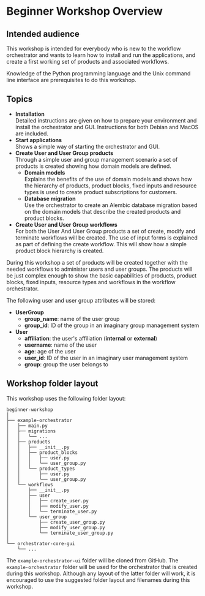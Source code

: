 # Beginner Workshop Overview

## Intended audience

This workshop is intended for everybody who is new to the workflow orchestrator
and wants to learn how to install and run the applications, and create a first
working set of products and associated workflows.

Knowledge of the Python programming language and the Unix command line interface
are prerequisites to do this workshop.

## Topics

* **Installation**  
  Detailed instructions are given on how to prepare your environment and
  install the orchestrator and GUI. Instructions for both Debian and MacOS are
  included.
* **Start applications**  
  Shows a simple way of starting the orchestrator and GUI.
* **Create User and User Group products**  
  Through a simple user and group management scenario a set of products is
  created showing how domain models are defined.
    * **Domain models**  
       Explains the benefits of the use of domain models and shows how the
       hierarchy of products, product blocks, fixed inputs and resource
       types is used to create product subscriptions for customers.
     * **Database migration**  
      Use the orchestrator to create an Alembic database migration based on the
      domain models that describe the created products and product blocks.
* **Create User and User Group workflows**  
  For both the User And User Group products a set of create, modify and
  terminate workflows will be created. The use of input forms is explained
  as part of defining the create workflow. This will show how a simple
  product block hierarchy is created.


During this workshop a set of products will be created together with the needed
workflows to administer users and user groups. The products will be just
complex enough to show the basic capabilities of products, product blocks,
fixed inputs, resource types and workflows in the workflow orchestrator.

The following user and user group attributes will be stored:

* **UserGroup**
    * **group_name**: name of the user group
    * **group_id**: ID of the group in an imaginary group management system
* **User**
    * **affiliation**: the user's affiliation (**internal** or **external**)
    * **username**: name of the user
    * **age**: age of the user
    * **user_id**: ID of the user in an imaginary user management system
    * **group**: group the user belongs to

## Workshop folder layout

This workshop uses the following folder layout:

```text
beginner-workshop
│
├── example-orchestrator
│   ├── main.py
│   ├── migrations
│   │   └── ...
│   ├── products
│   │   ├── __init__.py
│   │   ├── product_blocks
│   │   │   ├── user.py
│   │   │   └── user_group.py
│   │   └── product_types
│   │       ├── user.py
│   │       └── user_group.py
│   └── workflows
│       ├── __init__.py
│       ├── user
│       │   ├── create_user.py
│       │   ├── modify_user.py
│       │   └── terminate_user.py
│       └── user_group
│           ├── create_user_group.py
│           ├── modify_user_group.py
│           └── terminate_user_group.py
│
└── orchestrator-core-gui
    └── ...
```

The `example-orchestrator-ui` folder will be cloned from GitHub. The
`example-orchestrator` folder will be used for the orchestrator that is created
during this workshop.  Although any layout of the latter folder will work, it
is encouraged to use the suggested folder layout and filenames during this
workshop.

